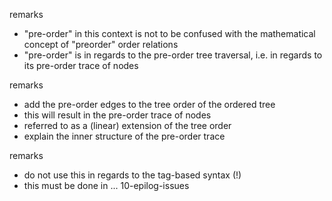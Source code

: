 
remarks
- "pre-order" in this context is not to be confused with
  the mathematical concept of "preorder" order relations
- "pre-order" is in regards to the pre-order tree traversal,
  i.e. in regards to its pre-order trace of nodes

remarks
- add the pre-order edges to the tree order of the ordered tree
- this will result in the pre-order trace of nodes
- referred to as a (linear) extension of the tree order
- explain the inner structure of the pre-order trace

remarks
- do not use this in regards to the tag-based syntax (!)
- this must be done in ... 10-epilog-issues
